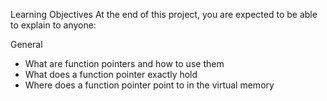Learning Objectives
At the end of this project, you are expected to be able to explain to anyone:

General
* What are function pointers and how to use them
* What does a function pointer exactly hold
* Where does a function pointer point to in the virtual memory
